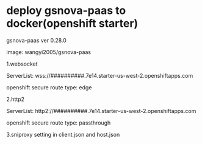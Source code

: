 # deploy gsnova-paas to  docker(openshift starter)

gsnova-paas ver 0.28.0

image: wangyi2005/gsnova-paas

1.websocket

ServerList: wss://##########.7e14.starter-us-west-2.openshiftapps.com

openshift secure route type: edge

2.http2

ServerList: http2://##########.7e14.starter-us-west-2.openshiftapps.com

openshift secure route type: passthrough

3.sniproxy setting in client.json and host.json

